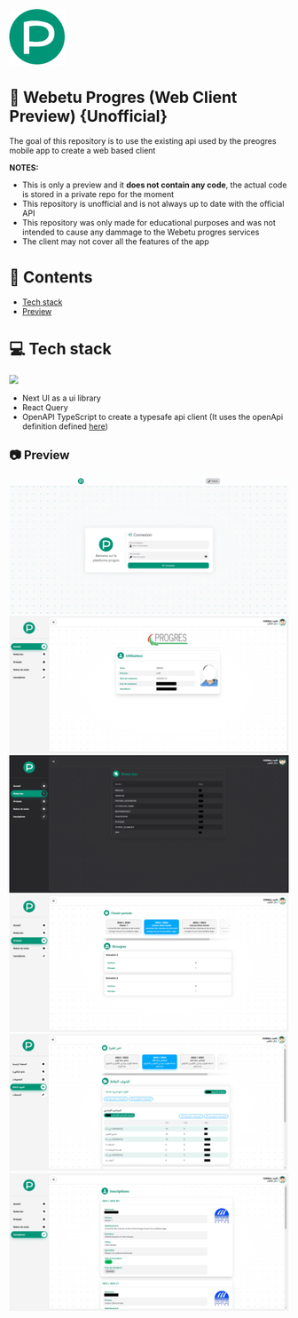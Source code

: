 <img height="100px" width="100px" src="https://github.com/devlotfi/webetu-progres-web-client-preview/blob/main/github-assets/logo.svg">

# 📜 Webetu Progres (Web Client Preview) {Unofficial}
The goal of this repository is to use the existing api used by the preogres mobile app to create a web based client

**NOTES:**
- This is only a preview and it **does not contain any code**, the actual code is stored in a private repo for the moment
- This repository is unofficial and is not always up to date with the official API
- This repository was only made for educational purposes and was not intended to cause any dammage to the Webetu progres services
- The client may not cover all the features of the app


# 📌 Contents
- [Tech stack](#-tech-stack)
- [Preview](#-preview)

# 💻 Tech stack
<img src="https://skillicons.dev/icons?i=html,css,tailwind,typescript,react&perline=5" />

- Next UI as a ui library
- React Query
- OpenAPI TypeScript to create a typesafe api client (It uses the openApi definition defined [here](https://github.com/devlotfi/webetu-progres-api-docs))

## 📷 Preview
<img src="https://github.com/devlotfi/webetu-progres-web-client-preview/blob/main/github-assets/preview-1.png">
<img src="https://github.com/devlotfi/webetu-progres-web-client-preview/blob/main/github-assets/preview-2.png">
<img src="https://github.com/devlotfi/webetu-progres-web-client-preview/blob/main/github-assets/preview-3.png">
<img src="https://github.com/devlotfi/webetu-progres-web-client-preview/blob/main/github-assets/preview-4.png">
<img src="https://github.com/devlotfi/webetu-progres-web-client-preview/blob/main/github-assets/preview-5.png">
<img src="https://github.com/devlotfi/webetu-progres-web-client-preview/blob/main/github-assets/preview-6.png">

